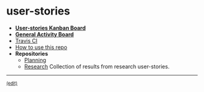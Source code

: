# user-stories

- **[User-stories Kanban Board](https://huboard.com/peermusic/user-stories/)**
- **[General Activity Board](https://github.com/orgs/peermusic/dashboard)**
- [Travis CI](https://travis-ci.org/peermusic)
- [How to use this repo](https://github.com/peermusic/user-stories/blob/master/CONTRIBUTING.md)
- **Repositories**
    - [Planning](https://github.com/peermusic/planning)
    - [Research](https://github.com/peermusic/research) Collection of results from research user-stories.

***
 <sub>[(edit)](https://github.com/peermusic/user-stories/edit/master/README.md)</sub>
